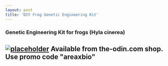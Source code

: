 ```yaml
---
layout: post
title: 'DIY Frog Genetic Engineering Kit'
---
```

### Genetic Engineering Kit for frogs (Hyla cinerea)
[![placeholder](http://cdn3.bigcommerce.com/s-89v4ku3/products/261/images/588/30964807_10160057734905417_1386779266_o__14666.1526064349.1280.1280__51606.1526154773.1280.1280.jpg?c=2 "Frog Kit")](http://www.the-odin.com/frog-genetic-engineering-kit-beta-test-version/)
Available from the-odin.com shop. Use promo code "areaxbio"
-----
